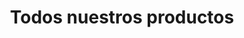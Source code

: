 ---
title: Todos nuestros productos
image: img/alpargatas.webp
layout: section
categories:
  - title: Todos los productos
    filter: /productos/
    description: 
---